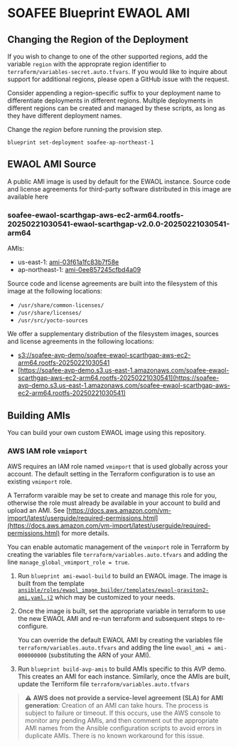 # SOAFEE Blueprint EWAOL AMI

## Changing the Region of the Deployment

If you wish to change to one of the other supported regions,
add the variable `region` with the approprate region identifier to `terraform/variables-secret.auto.tfvars`.
If you would like to inquire about support for additional regions, please open a GitHub issue with the request.

Consider appending a region-specific suffix to your deployment name to differentiate deployments in different regions. Multiple deployments in different regions can be created and managed by these scripts, as long as they have different deployment names.

Change the _region_ before running the provision step.

```shell
blueprint set-deployment soafee-ap-northeast-1
```

## EWAOL AMI Source

A public AMI image is used by default for the EWAOL instance. Source code and license agreements for third-party software distributed in this image are available here

### soafee-ewaol-scarthgap-aws-ec2-arm64.rootfs-20250221030541-ewaol-scarthgap-v2.0.0-20250221030541-arm64

AMIs:

- us-east-1: [ami-03f61a1fc83b7f58e](https://us-east-1.console.aws.amazon.com/ec2/home?region=us-east-1#ImageDetails:imageId=ami-03f61a1fc83b7f58e)
- ap-northeast-1: [ami-0ee857245cfbd4a09](https://ap-northeast-1.console.aws.amazon.com/ec2/home?region=ap-northeast-1#ImageDetails:imageId=ami-0ee857245cfbd4a09)

Source code and license agreements are built into the filesystem of this image at the following locations:

- `/usr/share/common-licenses/`
- `/usr/share/licenses/`
- `/usr/src/yocto-sources`

We offer a supplementary distribution of the filesystem images, sources and license agreements in the following locations:

- [s3://soafee-avp-demo/soafee-ewaol-scarthgap-aws-ec2-arm64.rootfs-20250221030541](s3://soafee-avp-demo/soafee-ewaol-scarthgap-aws-ec2-arm64.rootfs-20250221030541)
- [https://soafee-avp-demo.s3.us-east-1.amazonaws.com/soafee-ewaol-scarthgap-aws-ec2-arm64.rootfs-20250221030541](https://soafee-avp-demo.s3.us-east-1.amazonaws.com/soafee-ewaol-scarthgap-aws-ec2-arm64.rootfs-20250221030541)

## Building AMIs

You can build your own custom EWAOL image using this repository.

### AWS IAM role `vmimport`

AWS requires an IAM role named `vmimport` that is used globally across your account. The default setting in the Terraform configuration is to use an existing `vmimport` role.

A Terraform varaible may be set to create and manage this role for you, otherwise the role must already be available in your account to build and upload an AMI. See [https://docs.aws.amazon.com/vm-import/latest/userguide/required-permissions.html](https://docs.aws.amazon.com/vm-import/latest/userguide/required-permissions.html) for more details.

You can enable automatic management of the `vmimport` role in Terraform by creating the variables file `terraform/variables.auto.tfvars` and adding the line `manage_global_vmimport_role = true`.

1. Run `blueprint ami-ewaol-build` to build an EWAOL image. The image is built from the template [`ansible/roles/ewaol_image_builder/templates/ewaol-graviton2-ami.yaml.j2`](ansible/roles/ewaol_image_builder/templates/ewaol-graviton2-ami.yaml.j2) which may be customized to your needs.

1. Once the image is built, set the appropriate variable in terraform to use the new EWAOL AMI and re-run terraform and subsequent steps to re-configure.

    You can override the default EWAOL AMI by creating the variables file `terraform/variables.auto.tfvars` and adding the line `ewaol_ami = ami-000000000` (substituting the ARN of your AMI).

1. Run `blueprint build-avp-amis` to build AMIs specific to this AVP demo. This creates an AMI for each instance. Similarly, once the AMIs are built, update the Terriform file `terraform/variables.auto.tfvars`

> :warning: **AWS does not provide a service-level agreement (SLA) for AMI generation**: Creation of an AMI can take hours. The process is subject to failure or timeout. If this occurs, use the AWS console to monitor any pending AMIs, and then comment out the appropriate AMI names from the Ansible configuration scripts to avoid errors in duplicate AMIs. There is no known workaround for this issue.
